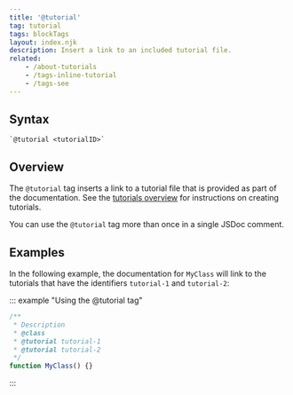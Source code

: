 ```yaml
---
title: '@tutorial'
tag: tutorial
tags: blockTags
layout: index.njk
description: Insert a link to an included tutorial file.
related:
    - /about-tutorials
    - /tags-inline-tutorial
    - /tags-see
---
```


## Syntax

    `@tutorial <tutorialID>`


## Overview

The `@tutorial` tag inserts a link to a tutorial file that is provided as part of the documentation.
See the [tutorials overview][tutorials] for instructions on creating tutorials.

You can use the `@tutorial` tag more than once in a single JSDoc comment.

[tutorials]: /about-tutorials


## Examples

In the following example, the documentation for `MyClass` will link to the tutorials that have the
identifiers `tutorial-1` and `tutorial-2`:

::: example "Using the @tutorial tag"

```js
/**
 * Description
 * @class
 * @tutorial tutorial-1
 * @tutorial tutorial-2
 */
function MyClass() {}
```
:::
